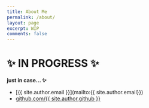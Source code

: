 ```yaml
---
title: About Me
permalink: /about/
layout: page
excerpt: WIP
comments: false
---
```


# ✨ IN PROGRESS ✨

**just in case... ✨**

- [{{ site.author.email }}](mailto:{{ site.author.email}})
- <a href="https://github.com/{{ site.author.github }}" target="_blank">github.com/{{ site.author.github }}</a>

